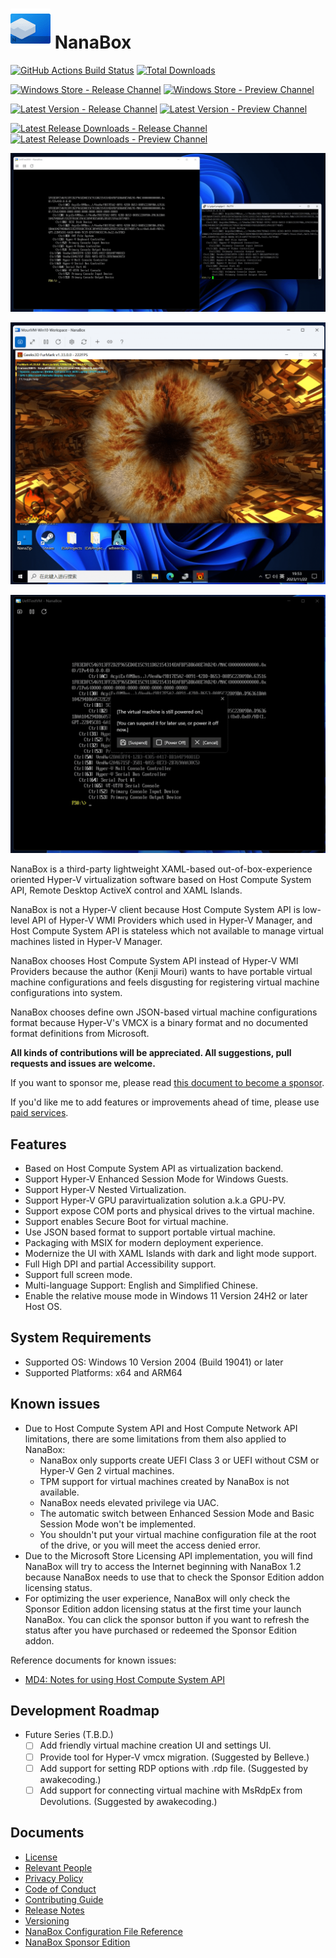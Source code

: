 ﻿# ![NanaBox](Assets/NanaBox.png) NanaBox

[![GitHub Actions Build Status](https://github.com/M2Team/NanaBox/actions/workflows/BuildBinaries.yml/badge.svg?branch=main&event=push)](https://github.com/M2Team/NanaBox/actions/workflows/BuildBinaries.yml?query=event%3Apush+branch%3Amain)
[![Total Downloads](https://img.shields.io/github/downloads/M2Team/NanaBox/total)](https://github.com/M2Team/NanaBox/releases)

[![Windows Store - Release Channel](https://img.shields.io/badge/Windows%20Store-Release%20Channel-blue)](https://www.microsoft.com/store/apps/9NJXJSCB2JK0)
[![Windows Store - Preview Channel](https://img.shields.io/badge/Windows%20Store-Preview%20Channel-blue)](https://www.microsoft.com/store/apps/9NCBGTS09QJJ)

[![Latest Version - Release Channel](https://img.shields.io/github/v/release/M2Team/NanaBox?display_name=release&sort=date&color=%23a4a61d)](https://github.com/M2Team/NanaBox/releases/latest)
[![Latest Version - Preview Channel](https://img.shields.io/github/v/release/M2Team/NanaBox?include_prereleases&display_name=release&sort=date&color=%23a4a61d)](https://github.com/M2Team/NanaBox/releases)

[![Latest Release Downloads - Release Channel](https://img.shields.io/github/downloads/M2Team/NanaBox/latest/total)](https://github.com/M2Team/NanaBox/releases/latest)
[![Latest Release Downloads - Preview Channel](https://img.shields.io/github/downloads-pre/M2Team/NanaBox/latest/total)](https://github.com/M2Team/NanaBox/releases)

![Screenshot 1](Documents/Screenshot1.png)

![Screenshot 2](Documents/Screenshot2.png)

![Screenshot 3](Documents/Screenshot3.png)

NanaBox is a third-party lightweight XAML-based out-of-box-experience oriented
Hyper-V virtualization software based on Host Compute System API, Remote Desktop
ActiveX control and XAML Islands.

NanaBox is not a Hyper-V client because Host Compute System API is low-level API
of Hyper-V WMI Providers which used in Hyper-V Manager, and Host Compute System
API is stateless which not available to manage virtual machines listed in
Hyper-V Manager.

NanaBox chooses Host Compute System API instead of Hyper-V WMI Providers because
the author (Kenji Mouri) wants to have portable virtual machine configurations
and feels disgusting for registering virtual machine configurations into system.

NanaBox chooses define own JSON-based virtual machine configurations format
because Hyper-V's VMCX is a binary format and no documented format definitions
from Microsoft.

**All kinds of contributions will be appreciated. All suggestions, pull 
requests and issues are welcome.**

If you want to sponsor me, please read [this document to become a sponsor].

If you'd like me to add features or improvements ahead of time, please use
[paid services].

[this document to become a sponsor]: https://github.com/MouriNaruto/MouriNaruto/blob/main/Sponsor
[paid services]: https://github.com/MouriNaruto/MouriNaruto/blob/main/PaidServices.md

## Features

- Based on Host Compute System API as virtualization backend.
- Support Hyper-V Enhanced Session Mode for Windows Guests.
- Support Hyper-V Nested Virtualization.
- Support Hyper-V GPU paravirtualization solution a.k.a GPU-PV.
- Support expose COM ports and physical drives to the virtual machine.
- Support enables Secure Boot for virtual machine.
- Use JSON based format to support portable virtual machine.
- Packaging with MSIX for modern deployment experience.
- Modernize the UI with XAML Islands with dark and light mode support.
- Full High DPI and partial Accessibility support.
- Support full screen mode.
- Multi-language Support: English and Simplified Chinese.
- Enable the relative mouse mode in Windows 11 Version 24H2 or later Host OS.

## System Requirements

- Supported OS: Windows 10 Version 2004 (Build 19041) or later
- Supported Platforms: x64 and ARM64

## Known issues

- Due to Host Compute System API and Host Compute Network API limitations, 
  there are some limitations from them also applied to NanaBox:
  - NanaBox only supports create UEFI Class 3 or UEFI without CSM or Hyper-V 
    Gen 2 virtual machines.
  - TPM support for virtual machines created by NanaBox is not available.
  - NanaBox needs elevated privilege via UAC.
  - The automatic switch between Enhanced Session Mode and Basic Session Mode
    won't be implemented.
  - You shouldn't put your virtual machine configuration file at the root of
    the drive, or you will meet the access denied error.
- Due to the Microsoft Store Licensing API implementation, you will find NanaBox
  will try to access the Internet beginning with NanaBox 1.2 because NanaBox
  needs to use that to check the Sponsor Edition addon licensing status.
- For optimizing the user experience, NanaBox will only check the Sponsor 
  Edition addon licensing status at the first time your launch NanaBox. You
  can click the sponsor button if you want to refresh the status after you
  have purchased or redeemed the Sponsor Edition addon.

Reference documents for known issues:

- [MD4: Notes for using Host Compute System API](https://github.com/MouriNaruto/MouriDocs/tree/main/docs/4)

## Development Roadmap

- Future Series (T.B.D.)
  - [ ] Add friendly virtual machine creation UI and settings UI.
  - [ ] Provide tool for Hyper-V vmcx migration. (Suggested by Belleve.)
  - [ ] Add support for setting RDP options with .rdp file. (Suggested by 
        awakecoding.)
  - [ ] Add support for connecting virtual machine with MsRdpEx from 
        Devolutions. (Suggested by awakecoding.)

## Documents

- [License](License.md)
- [Relevant People](Documents/People.md)
- [Privacy Policy](Documents/Privacy.md)
- [Code of Conduct](CODE_OF_CONDUCT.md)
- [Contributing Guide](CONTRIBUTING.md)
- [Release Notes](Documents/ReleaseNotes.md)
- [Versioning](Documents/Versioning.md)
- [NanaBox Configuration File Reference](Documents/ConfigurationReference.md)
- [NanaBox Sponsor Edition](Documents/SponsorEdition.md)

